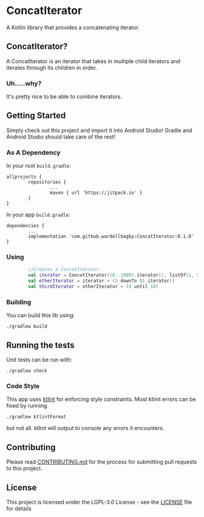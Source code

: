 # ConcatIterator

A Kotlin library that provides a concatenating iterator.

## ConcatIterator?

A ConcatIterator is an iterator that takes in multiple child iterators and iterates through its children in order.

### Uh.....why?

It's pretty nice to be able to combine iterators.

## Getting Started

Simply check out this project and import it into Android Studio! Gradle and Android Studio should take care of the rest!

### As A Dependency

In your root `build.gradle`:

```
allprojects {
        repositories {
                ...
                maven { url 'https://jitpack.io' }
        }
}
```

In your app `build.gradle`:

```
dependencies {
        ...
        implementation 'com.github.wardellbagby:ConcatIterator:0.1.0'
}
```

### Using

```kotlin
        //Creates a ConcatIterator.
        val iterator = ConcatIterator((0..1000).iterator(), listOf(1, 5, 6).iterator())
        val otherIterator = iterator + (5 downTo 0).iterator()
        val thirdIterator = otherIterator + (0 until 10)
```

### Building

You can build this lib using:

```
./gradlew build
```

## Running the tests

Unit tests can be run with:

```
./gradlew check
```

### Code Style

This app uses [ktlint](https://ktlint.github.io/) for enforcing style constraints. Most ktlint errors can be fixed by running

```
./gradlew ktlintFormat
```

but not all. ktlint will output to console any errors it encounters.

## Contributing

Please read [CONTRIBUTING.md](CONTRIBUTING.md) for the process for submitting pull requests to this project.

## License

This project is licensed under the LGPL-3.0 License - see the [LICENSE](LICENSE) file for details
